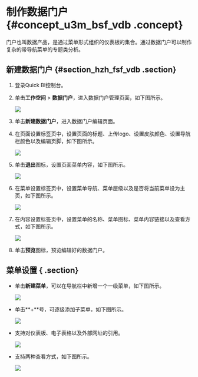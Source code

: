 # 制作数据门户 {#concept_u3m_bsf_vdb .concept}

门户也叫数据产品，是通过菜单形式组织的仪表板的集合。通过数据门户可以制作复杂的带导航菜单的专题类分析。

## 新建数据门户 {#section_hzh_fsf_vdb .section}

1.  登录Quick BI控制台。
2.  单击**工作空间** \> **数据门户**，进入数据门户管理页面，如下图所示。

    ![](http://static-aliyun-doc.oss-cn-hangzhou.aliyuncs.com/assets/img/9148/15342343461900_zh-CN.png)

3.  单击**新建数据门户**，进入数据门户编辑页面。
4.  在页面设置标签页中，设置页面的标题、上传logo、设置皮肤颜色、设置导航栏颜色以及编辑页脚，如下图所示。

    ![](http://static-aliyun-doc.oss-cn-hangzhou.aliyuncs.com/assets/img/9148/15342343461904_zh-CN.png)

5.  单击**退出**图标，设置页面菜单内容，如下图所示。

    ![](http://static-aliyun-doc.oss-cn-hangzhou.aliyuncs.com/assets/img/9148/15342343461905_zh-CN.png)

6.  在菜单设置标签页中，设置菜单导航、菜单层级以及是否将当前菜单设为主页，如下图所示。

    ![](http://static-aliyun-doc.oss-cn-hangzhou.aliyuncs.com/assets/img/9148/15342343461907_zh-CN.png)

7.  在内容设置标签页中，设置菜单的名称、菜单图标、菜单内容链接以及查看方式，如下图所示。

    ![](http://static-aliyun-doc.oss-cn-hangzhou.aliyuncs.com/assets/img/9148/15342343461908_zh-CN.png)

8.  单击**预览**图标，预览编辑好的数据门户。

## 菜单设置 { .section}

-   单击**新建菜单**，可以在导航栏中新增一个一级菜单，如下图所示。

    ![](http://static-aliyun-doc.oss-cn-hangzhou.aliyuncs.com/assets/img/9148/15342343461909_zh-CN.png)

-   单击**+**号，可逐级添加子菜单，如下图所示。

    ![](http://static-aliyun-doc.oss-cn-hangzhou.aliyuncs.com/assets/img/9148/15342343461910_zh-CN.png)

-   支持对仪表板、电子表格以及外部网址的引用。

    ![](http://static-aliyun-doc.oss-cn-hangzhou.aliyuncs.com/assets/img/9148/15342343461911_zh-CN.png)

-   支持两种查看方式，如下图所示。

    ![](http://static-aliyun-doc.oss-cn-hangzhou.aliyuncs.com/assets/img/9148/15342343461912_zh-CN.png)


